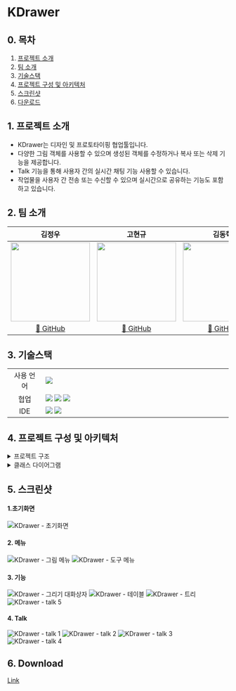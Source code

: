 # KDrawer

## 0. 목차

1. [프로젝트 소개](#1-프로젝트-소개)
2. [팀 소개](#2-팀-소개)
3. [기술스택](#3-기술스택)
4. [프로젝트 구성 및 아키텍처](#4-프로젝트-구성-및-아키텍처)
5. [스크린샷](#5-스크린샷)
6. [다운로드](#6-Download)
   
## 1. 프로젝트 소개
+ KDrawer는 디자인 및 프로토타이핑 협업툴입니다.
+ 다양한 그림 객체를 사용할 수 있으며 생성된 객체를 수정하거나 복사 또는 삭제 기능을 제공합니다.
+ Talk 기능을 통해 사용자 간의 실시간 채팅 기능 사용할 수 있습니다.
+ 작업물을 사용자 간 전송 또는 수신할 수 있으며 실시간으로 공유하는 기능도 포함하고 있습니다.

## 2. 팀 소개

|                                                                                    **김정우**                                                                                    |                                                                                                  **고현규**                                                                                                  |                                                                                                                                         **김동혁**     
| :------------------------------------------------------------------------------------------------------------------------------------------------------------------------------: | :----------------------------------------------------------------------------------------------------------------------------------------------------------------------------------------------------------: | :----------------------------------------------------------------------------------------------------------------------------------------------------------------------------------------------: | 
|                         <img src="https://avatars.githubusercontent.com/u/85924877?v=4" height=180 >                         |                                       <img src="https://avatars.githubusercontent.com/u/100178817?v=4" height=180 >                                       |                                 <img src="https://avatars.githubusercontent.com/u/75555609?v=4" height=180 >                                 |
| [🔗 GitHub](https://github.com/jungwu2503)<br/>  | [🔗 GitHub](https://github.com/Hamtoto)<br/>  | [🔗 GitHub](https://github.com/BaSak0630)<br/>  |

## 3. 기술스택
<table>
<tr>
 <td align="center" width="100px">사용 언어</td>
 <td width="800px">
 <img src="https://img.shields.io/badge/JAVA-007396?style=flat&logo=Java&logoColor=white"/>
    </td>
</tr>
<tr>
 <td align="center">협업</td>
 <td>
    <img src="https://img.shields.io/badge/kakaotalk-yellow?style=flat&logo=kakaotalk&logoColor=FFFFFF"/>
<img src="https://img.shields.io/badge/GitHub-181717?style=flat&logo=GitHub&logoColor=FFFFFF"/>
<img src="https://img.shields.io/badge/Git-F05032?style=flat&logo=Git&logoColor=FFFFFF"/> 

 </td>
<tr>
 <td align="center">IDE</td>
 <td>
    <img src="https://img.shields.io/badge/VSCode-007ACC?style=flat&logo=Visual%20Studio%20Code&logoColor=white"/>
    <img src="https://img.shields.io/badge/intellij idea-000000?style=flat&logo=IntelliJ%20IDEA&logoColor=white"/>
</tr>
</table>
 
## 4. 프로젝트 구성 및 아키텍처 

<details>
    <summary>프로젝트 구조</summary>

```
├── fig
│    ├── KArrow.java
│    ├── KBox.java
│    ├── KCircle.java
│    ├── KCurve.java
│    ├── KDiamond.java
│    ├── KEraser.java
│    ├── KFigure.java
│    ├── KImage.java
│    ├── KLine.java
│    ├── KLinearFigure.java
│    ├── KLines.java
│    ├── KOnePointFigure.java
│    ├── KPoint.java
│    ├── KRightTriangle.java
│    ├── KScribble.java
│    ├── KSelector.java
│    ├── KStar.java
│    ├── KText.java
│    ├── KTriangle.java
│    └── KTwoPointFigure.java
├── gui
│    ├── ColorAction.java
│    ├── Drawer.java
│    ├── DrawerFrame.java
│    ├── DrawerView.java
│    ├── FigureIcon.java
│    ├── MouseAction.java
│    ├── MouseGrabber.java
│    ├── noname.jdr
│    ├── SelectAction.java
│    ├── StatusBar.java
│    ├── StringMap.java
│    ├── dlg
│    │    ├── FigureDialog.java
│    │    ├── FontDialog.java
│    │    ├── InfoDialog.java
│    │    ├── TableDialog.java
│    │    └── TreeDialog.java
│    └── popup
│          ├── .editorconfig
│          ├── KArrowPopup.java
│          ├── KBoxPopup.java
│          ├── KCirclePopup.java
│          ├── KColorSubmenu.java
│          ├── KCurvePopup.java
│          ├── KDiamondPopup.java
│          ├── KEraserPopup.java
│          ├── KFigurePopup.java
│          ├── KGroupPopup.java
│          ├── KImagePopup.java
│          ├── KLinePopup.java
│          ├── KLinesPopup.java
│          ├── KMainPopup.java
│          ├── KObjectPopup.java
│          ├── KPointPopup.java
│          ├── KPopup.java
│          ├── KRightTrianglePopup.java
│          ├── KScribblePopup.java
│          ├── KStarPopup.java
│          ├── KTextPopup.java
│          └── KTrianglePopup.java
├── image
│     ├── exit.png
│     ├── logo.png
│     └── new.gif
│          .
│          .
│          .
└── net
     ├── ButtonPanel.java
     ├── ChatPanel.java
     ├── InputPanel.java
     ├── KTalkDialog.java
     ├── MainPanel.java
     ├── Message.java
     └── ServerRole.java
```     
</details>

<details>
    <summary>클래스 다이어그램</summary>
  
![Gui class diagram](https://github.com/KDrawer/KDrawer/assets/100178817/5b18abdd-30bb-44a1-ab5f-42b949a704e1)
![figure class diagram](https://github.com/KDrawer/KDrawer/assets/100178817/4fc56689-fe7f-4b61-8df2-75573fa20eae)
![popup class diagram](https://github.com/KDrawer/KDrawer/assets/100178817/ad8f3be2-1419-4f3b-a077-3c10e8c4782c)
</details>

## 5. 스크린샷
#### 1.초기화면
![KDrawer - 초기화면](https://github.com/KDrawer/KDrawer/assets/100178817/d83b4137-405e-456c-9e29-a2831eec23c0)

#### 2. 메뉴
![KDrawer - 그림 메뉴](https://github.com/KDrawer/KDrawer/assets/100178817/56915d91-4367-4e9b-8bd5-70bb2071d192)
![KDrawer - 도구 메뉴](https://github.com/KDrawer/KDrawer/assets/100178817/5478e563-73db-42cc-979d-644e2cbbc160)

#### 3. 기능
![KDrawer - 그리기 대화상자](https://github.com/KDrawer/KDrawer/assets/100178817/b158d11b-8ec7-4690-b9a0-201ccbc2419a)
![KDrawer - 테이블](https://github.com/KDrawer/KDrawer/assets/100178817/d8418066-3d17-47c7-8f46-54d93730c6a2)
![KDrawer - 트리](https://github.com/KDrawer/KDrawer/assets/100178817/f0ecc368-6553-449d-9810-cdd96ac2aa43)
![KDrawer - talk 5](https://github.com/KDrawer/KDrawer/assets/100178817/6cb40b3b-9938-43e1-a307-a88730d0de0d)

#### 4. Talk
![KDrawer - talk 1](https://github.com/KDrawer/KDrawer/assets/100178817/051de79f-148c-4cb8-8989-bb3f8c72d11e)
![KDrawer - talk 2](https://github.com/KDrawer/KDrawer/assets/100178817/c0f9b355-6ceb-49a2-b2e6-3f6169862870)
![KDrawer - talk 3](https://github.com/KDrawer/KDrawer/assets/100178817/240f4ffe-9dca-46de-ac2e-4b476527b043)
![KDrawer - talk 4](https://github.com/KDrawer/KDrawer/assets/100178817/8e6d3c1d-ab5a-4c53-92ea-ea34b7762efd)

## 6. Download
[Link](https://github.com/KDrawer/KDrawer/releases/tag/0.1)

